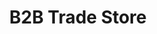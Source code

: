 ---
title: "B2B Trade Store"
seoTitle: "B2B Trade Store integration"
seoDescription: "Here’s how Stock2Shop's B2B Trade Store works with your applications to streamline your workflow."
summary: "Our very own wholesale platform and shopping cart. Manage multiple price lists as well as warehouse and product data."
lead: "Integrate our B2B Trade Store with many ERP / accounting and logistic applications. Here is how we can help you automate your business."
image: "/images/connector-logos/b2b-trade-store.png"
imageAlt: b2b trade store logo
type: "b2b"
channel: "b2b"
tags: ["channel"]
aliases:
    - /integrations/b2b-shopping-cart/
---